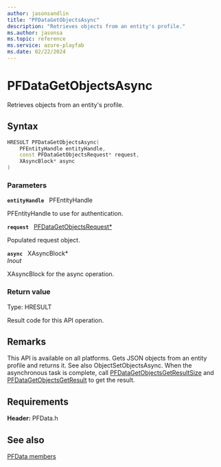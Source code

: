 ```yaml
---
author: jasonsandlin
title: "PFDataGetObjectsAsync"
description: "Retrieves objects from an entity's profile."
ms.author: jasonsa
ms.topic: reference
ms.service: azure-playfab
ms.date: 02/22/2024
---
```


# PFDataGetObjectsAsync  

Retrieves objects from an entity's profile.  

## Syntax  
  
```cpp
HRESULT PFDataGetObjectsAsync(  
    PFEntityHandle entityHandle,  
    const PFDataGetObjectsRequest* request,  
    XAsyncBlock* async  
)  
```  
  
### Parameters  
  
**`entityHandle`** &nbsp; PFEntityHandle  
  
PFEntityHandle to use for authentication.  
  
**`request`** &nbsp; [PFDataGetObjectsRequest*](../../pfdatatypes/structs/pfdatagetobjectsrequest.md)  
  
Populated request object.  
  
**`async`** &nbsp; XAsyncBlock*  
*_Inout_*  
  
XAsyncBlock for the async operation.  
  
  
### Return value
Type: HRESULT
  
Result code for this API operation.
  
## Remarks  
  
This API is available on all platforms. Gets JSON objects from an entity profile and returns it. See also ObjectSetObjectsAsync. When the asynchronous task is complete, call [PFDataGetObjectsGetResultSize](pfdatagetobjectsgetresultsize.md) and [PFDataGetObjectsGetResult](pfdatagetobjectsgetresult.md) to get the result.
  
## Requirements  
  
**Header:** PFData.h
  
## See also  
[PFData members](../pfdata_members.md)  

  
  
